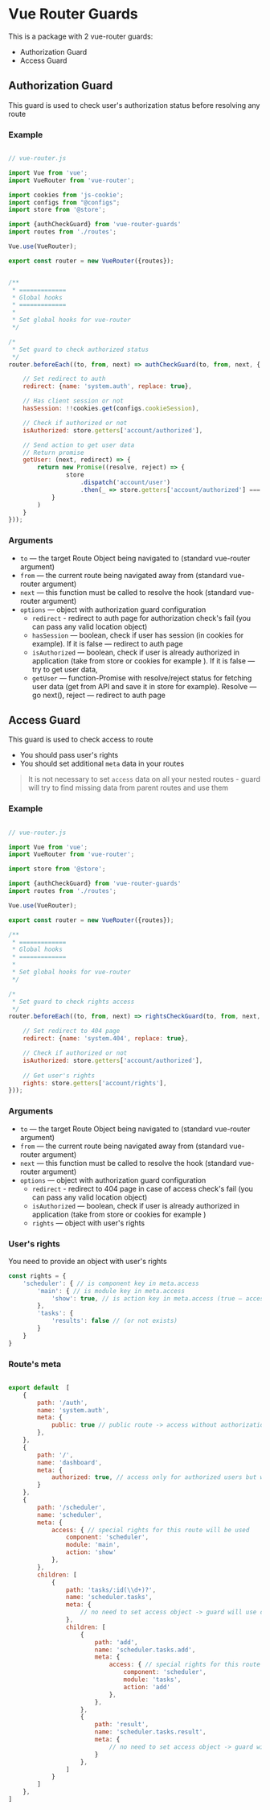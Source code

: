 # Vue Router Guards

This is a package with 2 vue-router guards:
* Authorization Guard
* Access Guard

## Authorization Guard
This guard is used to check user's authorization status before resolving any route

### Example

```js

// vue-router.js

import Vue from 'vue';
import VueRouter from 'vue-router';

import cookies from 'js-cookie';
import configs from "@configs";
import store from '@store';

import {authCheckGuard} from 'vue-router-guards'
import routes from './routes';

Vue.use(VueRouter);

export const router = new VueRouter({routes});


/**
 * =============
 * Global hooks
 * =============
 *
 * Set global hooks for vue-router
 */

/*
 * Set guard to check authorized status
 */
router.beforeEach((to, from, next) => authCheckGuard(to, from, next, {

    // Set redirect to auth
    redirect: {name: 'system.auth', replace: true},

    // Has client session or not
    hasSession: !!cookies.get(configs.cookieSession),

    // Check if authorized or not
    isAuthorized: store.getters['account/authorized'],

    // Send action to get user data
    // Return promise
    getUser: (next, redirect) => {
        return new Promise((resolve, reject) => {
                store
                    .dispatch('account/user')
                    .then(_ => store.getters['account/authorized'] === true ? resolve() : reject())
            }
        )
    }
}));


```

### Arguments
* `to` — the target Route Object being navigated to (standard vue-router argument)
* `from` — the current route being navigated away from (standard vue-router argument)
* `next` — this function must be called to resolve the hook (standard vue-router argument)
* `options` — object with authorization guard configuration
    * `redirect` - redirect to auth page for authorization check's fail (you can pass any valid location object)
    * `hasSession` — boolean, check if user has session (in cookies for example). If it is false — redirect to auth page
    * `isAuthorized` — boolean, check if user is already authorized in application (take from store or cookies for example ). If it is false — try to get user data,
    * `getUser` — function-Promise with resolve/reject status for fetching user data (get from API and save it in store  for example). Resolve — go next(), reject — redirect to auth page 
    


## Access Guard
This guard is used to check access to route  
* You should pass user's rights
* You should set additional `meta` data in your routes

> It is not necessary to set `access` data on all your nested routes - guard will try to find missing data from parent routes and use them 

### Example
```js

// vue-router.js

import Vue from 'vue';
import VueRouter from 'vue-router';

import store from '@store';

import {authCheckGuard} from 'vue-router-guards'
import routes from './routes';

Vue.use(VueRouter);

export const router = new VueRouter({routes});

/**
 * =============
 * Global hooks
 * =============
 *
 * Set global hooks for vue-router
 */

/*
 * Set guard to check rights access
 */
router.beforeEach((to, from, next) => rightsCheckGuard(to, from, next, {

    // Set redirect to 404 page
    redirect: {name: 'system.404', replace: true},

    // Check if authorized or not
    isAuthorized: store.getters['account/authorized'],
    
    // Get user's rights
    rights: store.getters['account/rights'],
}));

```

### Arguments
* `to` — the target Route Object being navigated to (standard vue-router argument)
* `from` — the current route being navigated away from (standard vue-router argument)
* `next` — this function must be called to resolve the hook (standard vue-router argument)
* `options` — object with authorization guard configuration
    * `redirect` - redirect to 404 page in case of access check's fail (you can pass any valid location object)
    * `isAuthorized` — boolean, check if user is already authorized in application (take from store or cookies for example )
    * `rights` — object with user's rights 
    

### User's rights

You need to provide an object with user's rights

```js
const rights = {
    'scheduler': { // is component key in meta.access
        'main': { // is module key in meta.access
            'show': true, // is action key in meta.access (true — access, false (or not exists) — restricted)
        },
        'tasks': {
            'results': false // (or not exists)
        }
    }
}
```

### Route's meta
```js

export default  [
    {
        path: '/auth',
        name: 'system.auth',
        meta: {
            public: true // public route -> access without authorization or special rights
        }, 
    },
    {
        path: '/',
        name: 'dashboard',
        meta: {
            authorized: true, // access only for authorized users but without special rights
        }
    },
    {
        path: '/scheduler',
        name: 'scheduler',
        meta: {
            access: { // special rights for this route will be used
                component: 'scheduler', 
                module: 'main', 
                action: 'show'
            },
        },
        children: [
            {
                path: 'tasks/:id(\\d+)?',
                name: 'scheduler.tasks',
                meta: {
                    // no need to set access object -> guard will use data from parent (`scheduler` route)
                },
                children: [
                    {
                        path: 'add',
                        name: 'scheduler.tasks.add',
                        meta: {
                            access: { // special rights for this route will be used
                                component: 'scheduler', 
                                module: 'tasks', 
                                action: 'add'
                            },
                        },              
                    },
                    {
                        path: 'result',
                        name: 'scheduler.tasks.result',
                        meta: {
                            // no need to set access object -> guard will use data from parent (`scheduler` route)
                        }
                    },
                ]
            }
        ]
    },    
]

    
```
